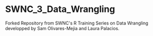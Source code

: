 # SWNC_3_Data_Wrangling
Forked Repository from SWNC's R Training Series on Data Wrangling developped by Sam Olivares-Mejia and Laura Palacios.

